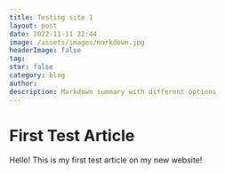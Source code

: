 ```yaml
---
title: Testing site 1
layout: post
date: 2022-11-11 22:44
image: /assets/images/markdown.jpg
headerImage: false
tag:
star: false
category: blog
author:
description: Markdown summary with different options
---
```


# First Test Article

Hello! This is my first test article on my new website!
